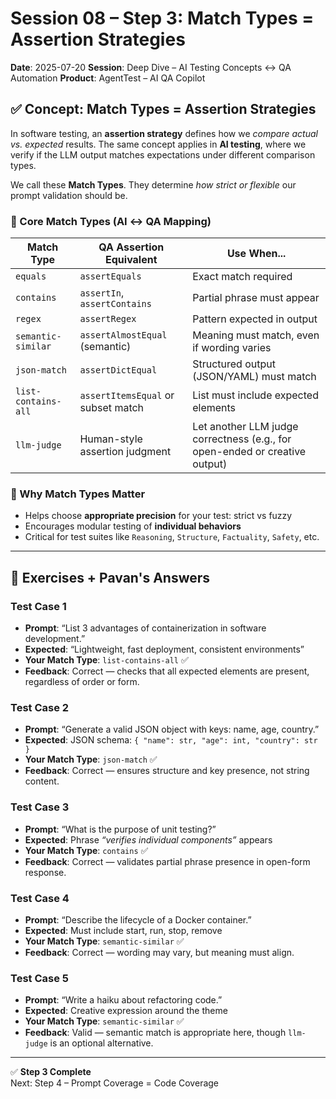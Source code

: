 
# Session 08 – Step 3: Match Types = Assertion Strategies

**Date**: 2025-07-20
**Session**: Deep Dive – AI Testing Concepts ↔ QA Automation
**Product**: AgentTest – AI QA Copilot

## ✅ Concept: Match Types = Assertion Strategies

In software testing, an **assertion strategy** defines how we *compare actual vs. expected* results. The same concept applies in **AI testing**, where we verify if the LLM output matches expectations under different comparison types.

We call these **Match Types**. They determine *how strict or flexible* our prompt validation should be.

### 🔢 Core Match Types (AI ↔ QA Mapping)

| Match Type           | QA Assertion Equivalent             | Use When... |
|----------------------|--------------------------------------|-------------|
| `equals`             | `assertEquals`                      | Exact match required |
| `contains`           | `assertIn`, `assertContains`        | Partial phrase must appear |
| `regex`              | `assertRegex`                       | Pattern expected in output |
| `semantic-similar`   | `assertAlmostEqual` (semantic)      | Meaning must match, even if wording varies |
| `json-match`         | `assertDictEqual`                   | Structured output (JSON/YAML) must match |
| `list-contains-all`  | `assertItemsEqual` or subset match | List must include expected elements |
| `llm-judge`          | Human-style assertion judgment      | Let another LLM judge correctness (e.g., for open-ended or creative output) |

### 🧠 Why Match Types Matter

- Helps choose **appropriate precision** for your test: strict vs fuzzy  
- Encourages modular testing of **individual behaviors**  
- Critical for test suites like `Reasoning`, `Structure`, `Factuality`, `Safety`, etc.

---

## 🧪 Exercises + Pavan's Answers

### Test Case 1
- **Prompt**: “List 3 advantages of containerization in software development.”
- **Expected**: “Lightweight, fast deployment, consistent environments”
- **Your Match Type**: `list-contains-all` ✅
- **Feedback**: Correct — checks that all expected elements are present, regardless of order or form.

### Test Case 2
- **Prompt**: “Generate a valid JSON object with keys: name, age, country.”
- **Expected**: JSON schema: `{ "name": str, "age": int, "country": str }`
- **Your Match Type**: `json-match` ✅
- **Feedback**: Correct — ensures structure and key presence, not string content.

### Test Case 3
- **Prompt**: “What is the purpose of unit testing?”
- **Expected**: Phrase _“verifies individual components”_ appears
- **Your Match Type**: `contains` ✅
- **Feedback**: Correct — validates partial phrase presence in open-form response.

### Test Case 4
- **Prompt**: “Describe the lifecycle of a Docker container.”
- **Expected**: Must include start, run, stop, remove
- **Your Match Type**: `semantic-similar` ✅
- **Feedback**: Correct — wording may vary, but meaning must align.

### Test Case 5
- **Prompt**: “Write a haiku about refactoring code.”
- **Expected**: Creative expression around the theme
- **Your Match Type**: `semantic-similar` ✅
- **Feedback**: Valid — semantic match is appropriate here, though `llm-judge` is an optional alternative.

---
✅ **Step 3 Complete**  
Next: Step 4 – Prompt Coverage = Code Coverage
